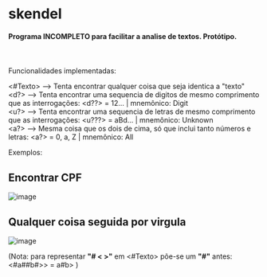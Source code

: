 # skendel

#### Programa **INCOMPLETO** para facilitar a analise de textos. Protótipo.
<br><br>
Funcionalidades implementadas:<br>

<#Texto> --> Tenta encontrar qualquer coisa que seja identica a "texto" <br>
<d?> --> Tenta encontrar uma sequencia de digitos de mesmo comprimento que as interrogações: <d??> = 12... | mnemônico: Digit<br>
<u?> --> Tenta encontrar uma sequencia de letras de mesmo comprimento que as interrogações: <u???> = aBd... | mnemônico: Unknown<br> 
<a?> --> Mesma coisa que os dois de cima, só que inclui tanto números e letras: <a?> = 0, a, Z | mnemônico: All<br>

Exemplos:

## Encontrar CPF

![image](https://github.com/user-attachments/assets/eb77903c-89ee-409e-a2cb-6f08fa07a516)

## Qualquer coisa seguida por virgula

![image](https://github.com/user-attachments/assets/a78a0489-9e58-4ce3-a2e6-67c781ecf355)


(Nota: para representar **"# < >"** em <#Texto> põe-se um **"#"** antes: <#a##b#>> = a#b> )
```
